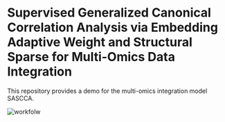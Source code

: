 # Supervised Generalized Canonical Correlation Analysis via Embedding Adaptive Weight and Structural Sparse for Multi-Omics Data Integration
This repository provides a demo for the multi-omics integration model SASCCA.

![workfolw](https://github.com/zpliulab/sasCCA/framework.png)
